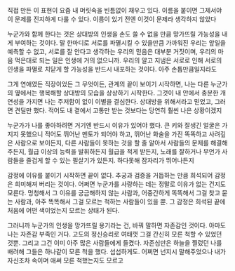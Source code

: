 직접 만든 이 표현이 요즘 내 머릿속을 빈틈없이 채우고 있다. 이름을 붙이면 그제서야 이 문제를 진지하게 다룰 수 있다. 이름이 있기 전엔 이것이 문제라 생각하지 않았다

누군가와 함께 한다는 것은 상대방의 인생을 손도 쓸 수 없을 만큼 망가뜨릴 가능성을 내게 부여하는 것이다. 말 한마디로 서로를 파멸시킬 수 있을만큼 가까워진 우리는 앞일을 예측할 수 없고, 서로를 잘 안다고 생각하는 우리의 믿음은 대부분 거짓이며, 우리의 마음 먹은대로 되는 일은 인생에 거의 없으니까. 우리의 알고 지냄은 서로로 인해 서로의 인생을 파멸로 치닫게 할 가능성을 반드시 내포하는 것이다. 아주 손톱만큼일지라도

그게 연애였든 직장이었든 그 무엇이든, 관계의 끝이 보이기 시작하면, 나는 다른 누군가의 옆에서는 행복해할 상대방의 모습을 상상하기 시작한다. 그것이 내 안에서 충분한 개연성을 가지면 나는 주저함이 없이 이별을 결심한다. 상대방을 위해서라고 믿었고, 그러면 견딜만 했다. 적어도 내 곁에서 고통만 받는 것보다는 당연히 훨씬 나은 상황이겠지

누군가가 나를 좋아하려면 거기엔 반드시 이유가 있어야 했다. 큰 키와 잘생긴 얼굴은 가지지 못했으니 적어도 뛰어난 멘토가 되어야 하고, 뛰어난 화술을 가진 똑똑하고 사려깊은 사람으로 보이든지, 다른 사람들이 못하는 것을 할 줄 알아서 사람들의 문제를 해결해주든지, 월급 이상의 능력을 발휘하든지 월급을 적게 받든지, 노래를 잘하거나 무언가 사람들을 즐겁게 할 수 있는 필살기가 있든지. 하다못해 잠자리가 뛰어나든지

감정에 이유를 붙이기 시작하면 끝이 없다. 추궁과 검증을 거듭하는 만큼 희석되어 감정은 희미해져 버리는 것이다. 어쩌면 누군가를 사랑하는 데는 정말로 이유가 없는 건지도 모른다. 멍청해서 그 이유를 궁금해하지 않는 사람과, 어중간하게 똑똑해서 그걸 찾고 묻는 사람과, 아주 똑똑해서 그걸 모르는 척하는 사람들이 있을 뿐. 그 감정은 희석된 끝에 처음에 어떤 색이었는지 모르는 상태가 된다. 

그러니까 누군가의 인생을 망가뜨릴 용기라는 건, 바꿔 말하면 자존감인 것이다. 아마도 나는 자존감 부족인 거다. 고도의 정신승리로 여태껏 그걸 간신히 모른 척할 수 있었던 것뿐. 그리고 그건 이미 아주 많은 사람들에게 들켰다. 자존심만은 하늘을 찔렀던 나를 배려해 그들은 하나같이 모른 척을 했다. 섭섭하게도. 어쩌면 넌지시 말해주었으나 내가 자신조차 속이며 애써 모른 척했는지도 모르고